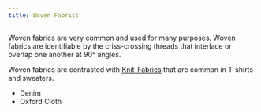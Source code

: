 ```yaml
---
title: Woven Fabrics
---
```


Woven fabrics are very common and used for many purposes. Woven fabrics are identifiable by the criss-crossing threads that interlace or overlap one another at 90° angles.

Woven fabrics are contrasted with [Knit-Fabrics](Knit-Fabrics.md) that are common in T-shirts and sweaters.

- Denim
- Oxford Cloth
